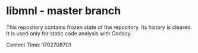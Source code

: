 # libmnl - master branch

This repository contains frozen state of the repository.
Its history is cleared. It is used only for static code
analysis with Codacy.

Commit Time: 1702708701
